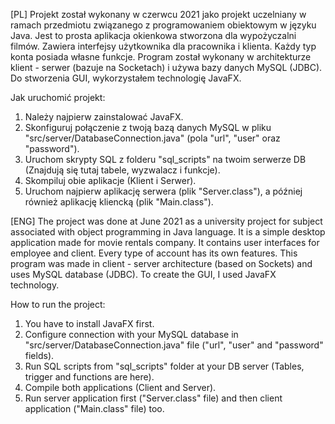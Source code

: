 [PL]
Projekt został wykonany w czerwcu 2021 jako projekt uczelniany w ramach przedmiotu związanego z programowaniem obiektowym w języku Java.
Jest to prosta aplikacja okienkowa stworzona dla wypożyczalni filmów. Zawiera interfejsy użytkownika dla pracownika i klienta. Każdy typ konta posiada własne funkcje. Program został wykonany w architekturze klient - serwer (bazuje na Socketach) i używa bazy danych MySQL (JDBC). Do stworzenia GUI, wykorzystałem technologię JavaFX.

Jak uruchomić projekt:
1. Należy najpierw zainstalować JavaFX.
2. Skonfiguruj połączenie z twoją bazą danych MySQL w pliku "src/server/DatabaseConnection.java" (pola "url", "user" oraz "password").
3. Uruchom skrypty SQL z folderu "sql_scripts" na twoim serwerze DB (Znajdują się tutaj tabele, wyzwalacz i funkcje).
4. Skompiluj obie aplikacje (Klient i Serwer).
5. Uruchom najpierw aplikację serwera (plik "Server.class"), a później również aplikację kliencką (plik "Main.class").

[ENG]
The project was done at June 2021 as a university project for subject associated with object programming in Java language.
It is a simple desktop application made for movie rentals company. It contains user interfaces for employee and client. Every type of account has its own features. This program was made in client - server architecture (based on Sockets) and uses MySQL database (JDBC). To create the GUI, I used JavaFX technology.

How to run the project:
1. You have to install JavaFX first.
2. Configure connection with your MySQL database in "src/server/DatabaseConnection.java" file ("url", "user" and "password" fields).
3. Run SQL scripts from "sql_scripts" folder at your DB server (Tables, trigger and functions are here).
4. Compile both applications (Client and Server).
5. Run server application first ("Server.class" file) and then client application ("Main.class" file) too.